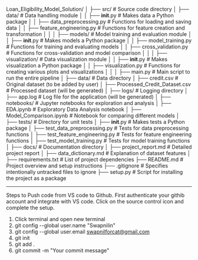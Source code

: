 
Loan_Eligibility_Model_Solution/
│
├── src/                                 # Source code directory
│   ├── data/                            # Data handling module
│   │   ├── __init__.py                  # Makes data a Python package
│   │   ├── data_preprocessing.py        # Functions for loading and saving data
│   │   ├── feature_engineering.py       # Functions for feature creation and transformation
│   │
│   ├── models/                          # Model training and evaluation module
│   │   ├── __init__.py                  # Makes models a Python package
│   │   ├── model_training.py            # Functions for training and evaluating models
│   │   ├── cross_validation.py          # Functions for cross-validation and model comparison
│   │
│   ├── visualization/                   # Data visualization module
│   │   ├── __init__.py                  # Makes visualization a Python package
│   │   ├── visualization.py             # Functions for creating various plots and visualizations
│   │
│   ├── main.py                          # Main script to run the entire pipeline
│
├── data/                                # Data directory
│   ├── credit.csv                       # Original dataset (to be added by user)
│   ├── Processed_Credit_Dataset.csv     # Processed dataset (will be generated)
│
├── logs/                                # Logging directory
│   ├── app.log                          # Log file for the application (will be generated)
│
├── notebooks/                           # Jupyter notebooks for exploration and analysis
│   ├── EDA.ipynb                        # Exploratory Data Analysis notebook
│   ├── Model_Comparison.ipynb           # Notebook for comparing different models
│
├── tests/                               # Directory for unit tests
│   ├── __init__.py                      # Makes tests a Python package
│   ├── test_data_preprocessing.py       # Tests for data preprocessing functions
│   ├── test_feature_engineering.py      # Tests for feature engineering functions
│   ├── test_model_training.py           # Tests for model training functions
│
├── docs/                                # Documentation directory
│   ├── project_report.md                # Detailed project report
│   ├── data_dictionary.md               # Explanation of dataset features
│
├── requirements.txt                     # List of project dependencies
├── README.md                            # Project overview and setup instructions
├── .gitignore                           # Specifies intentionally untracked files to ignore
├── setup.py                             # Script for installing the project as a package

--------




Steps to Push code from VS code to Github.
First authenticate your githib account and integrate with VS code. Click on the source control icon and complete the setup.
1. Click terminal and open new terminal
2. git config --global user.name "Swapnilin"
3. git config --global user.email swapnilforcat@gmail.com
4. git init
5. git add .
6. git commit -m "Your commit message"